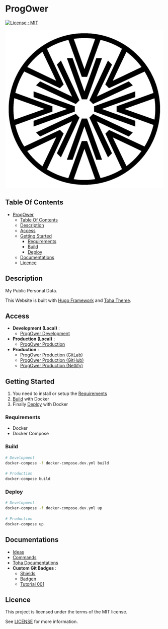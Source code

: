# ProgOwer

[![License : MIT](https://img.shields.io/badge/License-MIT-yellow.svg)](https://opensource.org/licenses/MIT)

![Icon](./icon.png)

## Table Of Contents

- [ProgOwer](#progower)
  - [Table Of Contents](#table-of-contents)
  - [Description](#description)
  - [Access](#access)
  - [Getting Started](#getting-started)
    - [Requirements](#requirements)
    - [Build](#build)
    - [Deploy](#deploy)
  - [Documentations](#documentations)
  - [Licence](#licence)

## Description

My Public Personal Data.

This Website is built with [Hugo Framework](https://gohugo.io/) and [Toha Theme](https://themes.gohugo.io/themes/toha/).

## Access

- **Development (Local)** :
  - [ProgOwer Development](http://localhost:1313)
- **Production (Local)** :
  - [ProgOwer Production](http://localhost:8008)
- **Production** :
  - [ProgOwer Production (GitLab)](https://progower.gitlab.io/progower/)
  - [ProgOwer Production (GitHub)](https://progower.github.io/progower/)
  - [ProgOwer Production (Netlify)](https://progower)

## Getting Started

1) You need to install or setup the [Requirements](#requirements)
2) [Build](#build) with Docker
3) Finally [Deploy](#deploy) with Docker

### Requirements

- Docker
- Docker Compose

### Build

```bash
# Development
docker-compose -f docker-compose.dev.yml build

# Production
docker-compose build
```

### Deploy

```bash
# Development
docker-compose -f docker-compose.dev.yml up

# Production
docker-compose up
```

## Documentations

- [Ideas](./docs/ideas.md)
- [Commands](./docs/commands.md)
- [Toha Documentations](https://toha-guides.netlify.app/)
- **Custom Git Badges** :
  - [Shields](https://shields.io/)
  - [Badgen](https://badgen.net/)
  - [Tutorial 001](https://css-tricks.com/adding-custom-github-badges-to-your-repo/)

## Licence

This project is licensed under the terms of the MIT license.

See [LICENSE](./LICENCE.md) for more information.
